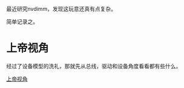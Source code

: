最近研究nvdimm，发现这玩意还真有点复杂。

简单记录之。

# 上帝视角

经过了设备模型的洗礼，那就先从总线，驱动和设备角度看看都有些什么。

[上帝视角][1]


[1]: /nvdimm/01-a_big_picture.md
